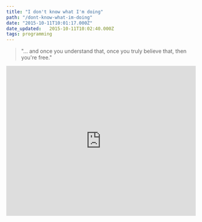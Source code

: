 ```yaml
---
title: "I don't know what I'm doing"
path: "/dont-know-what-im-doing"
date: "2015-10-11T10:01:17.000Z"
date_updated:   2015-10-11T10:02:40.000Z
tags: programming
---
```


> "... and once you understand that, once you truly believe that, then you're free."

<iframe width="100%" height="400px" src="https://www.youtube.com/embed/8pTEmbeENF4" frameborder="0" allowfullscreen></iframe>
